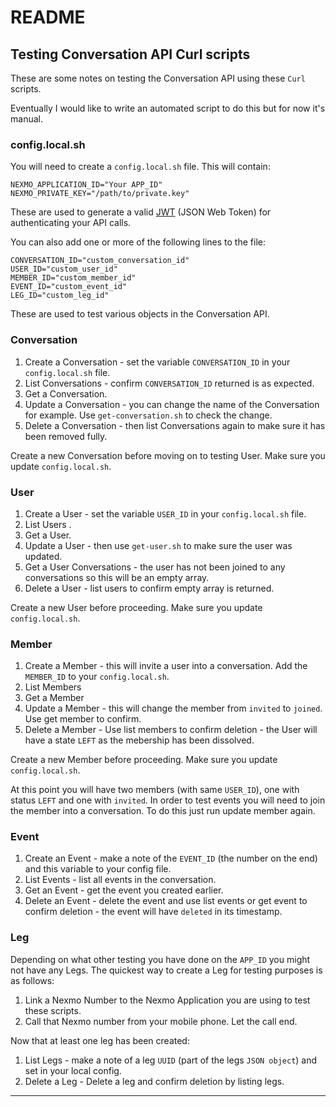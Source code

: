 # README

## Testing Conversation API Curl scripts

These are some notes on testing the Conversation API using these `Curl` scripts.

Eventually I would like to write an automated script to do this but for now it's manual.

### config.local.sh

You will need to create a `config.local.sh` file. This will contain:

```
NEXMO_APPLICATION_ID="Your APP_ID"
NEXMO_PRIVATE_KEY="/path/to/private.key"
```

These are used to generate a valid [JWT](https://jwt.io/) (JSON Web Token) for authenticating your API calls.

You can also add one or more of the following lines to the file:

```
CONVERSATION_ID="custom_conversation_id"
USER_ID="custom_user_id"
MEMBER_ID="custom_member_id"
EVENT_ID="custom_event_id"
LEG_ID="custom_leg_id"
```

These are used to test various objects in the Conversation API.

### Conversation

1. Create a Conversation - set the variable `CONVERSATION_ID` in your `config.local.sh` file.
2. List Conversations - confirm `CONVERSATION_ID` returned is as expected.
3. Get a Conversation.
4. Update a Conversation - you can change the name of the Conversation for example. Use `get-conversation.sh` to check the change.
5. Delete a Conversation - then list Conversations again to make sure it has been removed fully.

Create a new Conversation before moving on to testing User. Make sure you update `config.local.sh`.

### User

1. Create a User - set the variable `USER_ID` in your `config.local.sh` file.
2. List Users .
3. Get a User.
4. Update a User - then use `get-user.sh` to make sure the user was updated.
5. Get a User Conversations - the user has not been joined to any conversations so this will be an empty array.
6. Delete a User - list users to confirm empty array is returned.

Create a new User before proceeding. Make sure you update `config.local.sh`.

### Member

1. Create a Member - this will invite a user into a conversation. Add the `MEMBER_ID` to your `config.local.sh`.
2. List Members
3. Get a Member
4. Update a Member - this will change the member from `invited` to `joined`. Use get member to confirm.
5. Delete a Member - Use list members to confirm deletion - the User will have a state `LEFT` as the mebership has been dissolved.

Create a new Member before proceeding. Make sure you update `config.local.sh`.

At this point you will have two members (with same `USER_ID`), one with status `LEFT` and one with `invited`. In order
to test events you will need to join the member into a conversation. To do this just run update member again.

### Event

1. Create an Event - make a note of the `EVENT_ID` (the number on the end) and this variable to your config file.
2. List Events - list all events in the conversation.
3. Get an Event - get the event you created earlier.
4. Delete an Event - delete the event and use list events or get event to confirm deletion - the event will have `deleted` in its timestamp.

### Leg

Depending on what other testing you have done on the `APP_ID` you might
not have any Legs. The quickest way to create a Leg for testing
purposes is as follows:

1. Link a Nexmo Number to the Nexmo Application you are using to test these scripts.
2. Call that Nexmo number from your mobile phone. Let the call end.

Now that at least one leg has been created:

1. List Legs - make a note of a leg `UUID` (part of the legs `JSON object`) and set in your local config.
2. Delete a Leg - Delete a leg and confirm deletion by listing legs.

---

